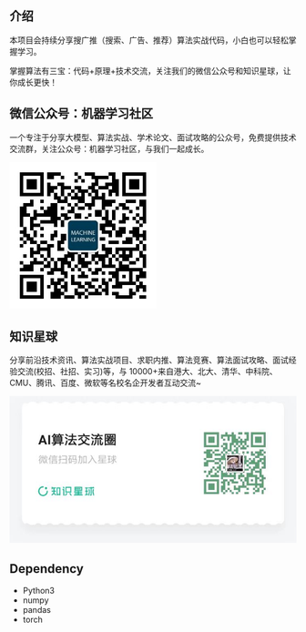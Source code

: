 ## 介绍

本项目会持续分享搜广推（搜索、广告、推荐）算法实战代码，小白也可以轻松掌握学习。

掌握算法有三宝：代码+原理+技术交流，关注我们的微信公众号和知识星球，让你成长更快！

## 微信公众号：机器学习社区

一个专注于分享大模型、算法实战、学术论文、面试攻略的公众号，免费提供技术交流群，关注公众号：机器学习社区，与我们一起成长。

![](https://github.com/ChenXi-code/Algorithm-Practice/blob/main/qrcode_for_gh_20ad92029419_258.jpg)


## 知识星球

分享前沿技术资讯、算法实战项目、求职内推、算法竞赛、算法面试攻略、面试经验交流(校招、社招、实习)等，与 10000+来自港大、北大、清华、中科院、CMU、腾讯、百度、微软等名校名企开发者互动交流~

![](https://github.com/ChenXi-code/Algorithm-Practice/blob/main/AI%E7%AE%97%E6%B3%95%E4%BA%A4%E6%B5%81%E5%9C%88.jpg)

## Dependency
- Python3
- numpy
- pandas
- torch

